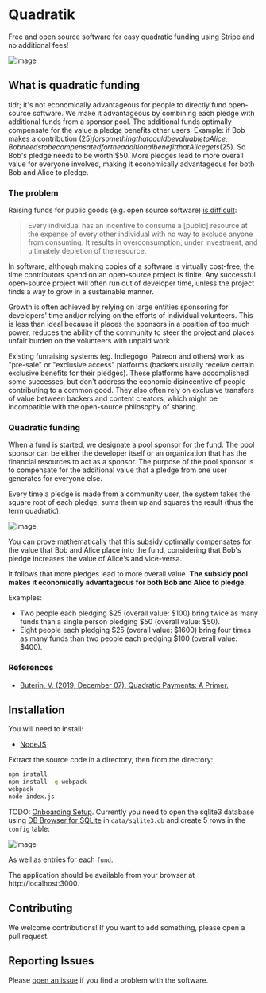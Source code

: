 # Quadratik

Free and open source software for easy quadratic funding using Stripe and no additional fees!

![image](https://user-images.githubusercontent.com/1951843/83590715-5f083300-a524-11ea-84eb-5b0e1386d73c.png)

## What is quadratic funding

tldr; it's not economically advantageous for people to directly fund open-source software. We make it advantageous by combining each pledge with additional funds from a sponsor pool. The additional funds optimally compensate for the value a pledge benefits other users.
Example: if Bob makes a contribution ($25) for something that could be valuable to Alice, Bob needs to be compensated for the additional benefit that Alice gets ($25). So Bob's pledge needs to be worth $50. More pledges lead to more overall value for everyone involved, making it economically advantageous for both Bob and Alice to pledge.

### The problem

Raising funds for public goods (e.g. open source software) [is difficult](https://www.investopedia.com/terms/t/tragedy-of-the-commons.asp):

> Every individual has an incentive to consume a [public] resource at the expense of every other individual with no way to exclude anyone from consuming. It results in overconsumption, under investment, and ultimately depletion of the resource.

In software, although making copies of a software is virtually cost-free, the time contributors spend on an open-source project is finite. Any successful open-source project will often run out of developer time, unless the project finds a way to grow in a sustainable manner.

Growth is often achieved by relying on large entities sponsoring for developers' time and/or relying on the efforts of individual volunteers. This is less than ideal because it places the sponsors in a position of too much power, reduces the ability of the community to steer the project and places unfair burden on the volunteers with unpaid work.

Existing funraising systems (eg. Indiegogo, Patreon and others) work as "pre-sale" or "exclusive access" platforms (backers usually receive certain exclusive benefits for their pledges). These platforms have accomplished some successes, but don't address the economic disincentive of people contributing to a common good. They also often rely on exclusive transfers of value between backers and content creators, which might be incompatible with the open-source philosophy of sharing.

### Quadratic funding

When a fund is started, we designate a pool sponsor for the fund. The pool sponsor can be either the developer itself or an organization that has the financial resources to act as a sponsor. The purpose of the pool sponsor is to compensate for the additional value that a pledge from one user generates for everyone else.

Every time a pledge is made from a community user, the system takes the square root of each pledge, sums them up and squares the result (thus the term quadratic):

![image](https://user-images.githubusercontent.com/1951843/83590932-d047e600-a524-11ea-93b2-8ea13de26946.png)

You can prove mathematically that this subsidy optimally compensates for the value that Bob and Alice place into the fund, considering that Bob's pledge increases the value of Alice's and vice-versa.

It follows that more pledges lead to more overall value. **The subsidy pool makes it economically advantageous for both Bob and Alice to pledge.**

Examples:
 - Two people each pledging $25 (overall value: $100) bring twice as many funds than a single person pledging $50 (overall value: $50).
 - Eight people each pledging $25 (overall value: $1600) bring four times as many funds than two people each pledging $100 (overall value: $400).

### References

- [Buterin, V. (2019, December 07). Quadratic Payments: A Primer.](https://vitalik.ca/general/2019/12/07/quadratic.html)

## Installation

You will need to install:
 * [NodeJS](https://nodejs.org/en/)
 
Extract the source code in a directory, then from the directory:

```bash
npm install
npm install -g webpack
webpack
node index.js
```

TODO: [Onboarding Setup](https://github.com/uav4geo/quadratik/issues/8). Currently you need to open the sqlite3 database using [DB Browser for SQLite](https://sqlitebrowser.org/) in `data/sqlite3.db` and create 5 rows in the `config` table:

![image](https://user-images.githubusercontent.com/1951843/83591193-611ec180-a525-11ea-8bc7-c615d14ac9b7.png)

As well as entries for each `fund`.

The application should be available from your browser at http://localhost:3000.

## Contributing

We welcome contributions! If you want to add something, please open a pull request.

## Reporting Issues

Please [open an issue](https://github.com/uav4geo/quadratik/issues) if you find a problem with the software.
